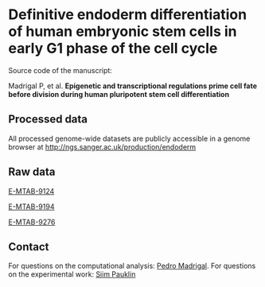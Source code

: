 # Definitive endoderm differentiation of human embryonic stem cells in early G1 phase of the cell cycle

Source code of the manuscript:

Madrigal P, et al. **Epigenetic and transcriptional regulations prime cell fate before division during human pluripotent stem cell differentiation**

Processed data
-------
All processed genome-wide datasets are publicly accessible in a genome browser at http://ngs.sanger.ac.uk/production/endoderm

Raw data
-------
[E-MTAB-9124](https://www.ebi.ac.uk/biostudies/studies/E-MTAB-9124/)

[E-MTAB-9194](https://www.ebi.ac.uk/biostudies/studies/E-MTAB-9194/)

[E-MTAB-9276](https://www.ebi.ac.uk/biostudies/studies/E-MTAB-9276/)

Contact
-------
For questions on the computational analysis: [Pedro Madrigal](https://www.ebi.ac.uk/people/person/pedro-madrigal). For questions on the experimental work: [Siim Pauklin](https://www.ndorms.ox.ac.uk/research/research-groups/pauklin-group-tgfss-signalling-in-cancer-stem-cells)
